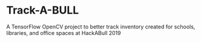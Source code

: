 
# Track-A-BULL

A TensorFlow OpenCV project to better track inventory created for schools, libraries, and office spaces at HackABull 2019
